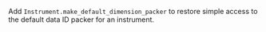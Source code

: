 Add `Instrument.make_default_dimension_packer` to restore simple access to the default data ID packer for an instrument.
